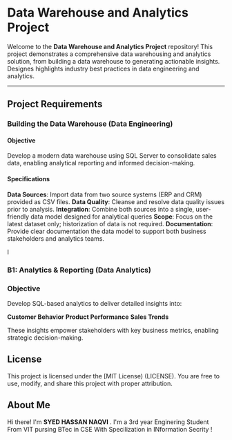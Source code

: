# Data Warehouse and Analytics Project

Welcome to the **Data Warehouse and Analytics Project** repository!
This project demonstrates a comprehensive data warehousing and analytics solution, from building a data warehouse to generating actionable insights. Designes
highlights industry best practices in data engineering and analytics.

---

## Project Requirements

### Building the Data Warehouse (Data Engineering)

#### Objective
Develop a modern data warehouse using SQL Server to consolidate sales data, enabling analytical reporting and informed decision-making.

#### Specifications

**Data Sources**: Import data from two source systems (ERP and CRM) provided as CSV files.
**Data Quality**: Cleanse and resolve data quality issues prior to analysis.
**Integration**: Combine both sources into a single, user-friendly data model designed for analytical queries
**Scope**: Focus on the latest dataset only; historization of data is not required.
**Documentation**: Provide clear documentation the data model to support both business stakeholders and analytics teams.

I

### B1: Analytics & Reporting (Data Analytics)

### Objective

Develop SQL-based analytics to deliver detailed insights into:

**Customer Behavior**
**Product Performance**
**Sales Trends**

These insights empower stakeholders with key business metrics, enabling strategic decision-making.

## License   
 This project is licensed under the [MIT License) (LICENSE). You are free to use, modify, and share this project with proper attribution.

## About Me
Hi there! I'm **SYED HASSAN NAQVI** . I'm a 3rd year Enginering Student From VIT pursing BTec in CSE With Specilization in INformation Secrity !

